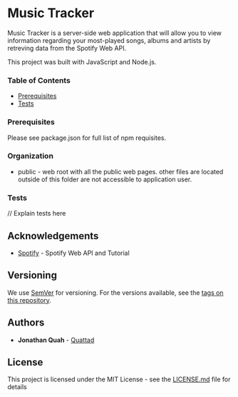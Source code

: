 # Music Tracker

Music Tracker is a server-side web application that will allow you to view information regarding your most-played songs, albums and artists by retreving data from the Spotify Web API.

This project was built with JavaScript and Node.js.

### Table of Contents
* [Prerequisites](#prerequisites)
* [Tests](#tests)

### Prerequisites

Please see package.json for full list of npm requisites.

### Organization

* public - web root with all the public web pages. other files are located outside of this folder are not accessible to application user. 

### Tests

// Explain tests here

## Acknowledgements

* [Spotify](https://developer.spotify.com/documentation/web-api/) - Spotify Web API and Tutorial

## Versioning

We use [SemVer](http://semver.org/) for versioning. For the versions available, see the [tags on this repository](https://github.com/your/project/tags). 

## Authors

* **Jonathan Quah** - [Quattad](https://github.com/quattad)

## License

This project is licensed under the MIT License - see the [LICENSE.md](LICENSE.md) file for details